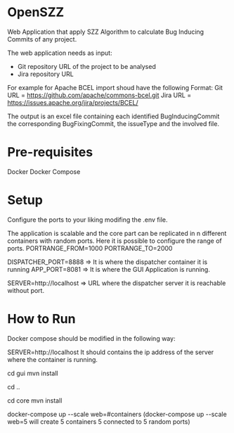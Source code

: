 # OpenSZZ
Web Application that apply SZZ Algorithm to calculate Bug Inducing Commits of any project. 

The web application needs as input:
- Git repository URL of the project to be analysed
- Jira repository URL

For example for Apache BCEL import shoud have the following Format:
Git URL = https://github.com/apache/commons-bcel.git
Jira URL = https://issues.apache.org/jira/projects/BCEL/ 

The output is an excel file containing each identified BugInducingCommit the corresponding
BugFixingCommit, the issueType and the involved file.

# Pre-requisites
Docker 
Docker Compose

# Setup
Configure the ports to your liking modifing the .env file.

The application is scalable and the core part can be replicated in n different containers with random ports.
Here it is possible to configure the range of ports. 
PORTRANGE_FROM=1000
PORTRANGE_TO=2000

DISPATCHER_PORT=8888 => It is where the dispatcher container it is running
APP_PORT=8081 => It is where the GUI Application is running. 

SERVER=http://localhost => URL where the dispatcher server it is reachable without port.

# How to Run
Docker compose should be modified in the following way:

SERVER=http://localhost
It should contains the ip address of the server where the container is running. 

cd gui
mvn install

cd ..

cd core 
mvn install

docker-compose up --scale web=#containers
(docker-compose up --scale web=5 will create 5 containers 5 connected to 5 random ports)
